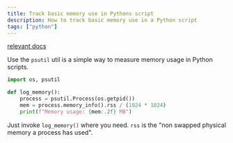 ```yaml
---
title: Track basic memory use in Pythons script 
description: How to track basic memory use in a Python script 
tags: ["python"]
---
```

[relevant docs](https://psutil.readthedocs.io/en/latest/#psutil.Process.memory_info)

Use the `psutil` util is a simple way to measure memory usage in Python scripts.

```python
import os, psutil

def log_memory():
    process = psutil.Process(os.getpid())
    mem = process.memory_info().rss / (1024 * 1024)
    print(f"Memory usage: {mem:.2f} MB")
```

Just invoke `log_memory()` where you need. `rss` is the "non swapped physical memory a process has used".
